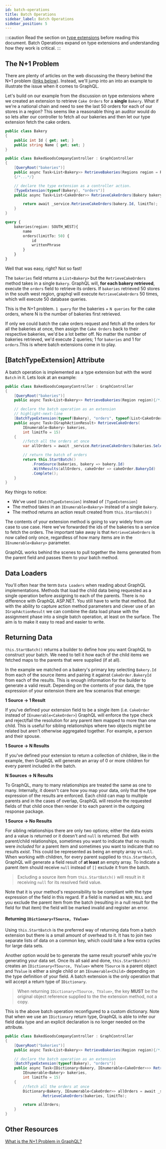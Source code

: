 ```yaml
---
id: batch-operations
title: Batch Operations
sidebar_label: Batch Operations
sidebar_position: 5
---
```


:::caution 
Read the section on [type extensions](./type-extensions) before reading this document. Batch Operations expand on type extensions and understanding how they work is critical.
:::

## The N+1 Problem

There are plenty of articles on the web discussing the theory behind the N+1 problem ([links below](./batch-operations#other-resources)). Instead, we'll jump into an into an example to illustrate the issue when it comes to GraphQL.

Let's build on our example from the discussion on type extensions where we created an extension to retrieve `Cake Orders` for a **single** `Bakery`. What if we're a national chain and need to see the last 50 orders for each of our stores in a region? This seems like a reasonable thing an auditor would do so lets alter our controller to fetch all our bakeries and then let our type extension fetch the cake orders.

```csharp title="Retrieving Multiple Bakeries"
public class Bakery
{
    public int Id { get; set; }
    public string Name { get; set; }
}

public class BakedGoodsCompanyController : GraphController
{
    [QueryRoot("bakeries")]
    public async Task<List<Bakery>> RetrieveBakeries(Regions region = Regions.All)
    {/*...*/}

    // declare the type extension as a controller action.
    [TypeExtension(typeof(Bakery), "orders")]
    public async Task<List<CakeOrder>> RetrieveCakeOrders(Bakery bakery, int limitTo = 15){

        return await _service.RetrieveCakeOrders(bakery.Id, limitTo);
    }
}
```

```graphql title="Sample Query"
query {
    bakeries(region: SOUTH_WEST){
        name
        orders(limitTo: 50) {
            id
            writtenPhrase
        }
    }
}
```

Well that was easy, right? Not so fast!

 The `bakeries` field returns a `List<Bakery>` but the `RetrieveCakeOrders` method takes in a single `Bakery`. GraphQL will, **for each bakery retrieved**, execute the `orders` field to retrieve its orders. If `bakeries` retrieved 50 stores in the south west region, graphql will execute `RetrieveCakeOrders` 50 times, which will execute 50 database queries.

This is the N+1 problem. `1 query` for the bakeries + `N queries` for the cake orders, where N is the number of bakeries first retrieved.

If only we could batch the cake orders request and fetch all the orders for all the bakeries at once, then assign the `Cake Orders` back to their respective bakeries, we'd be a lot better off. No matter the number of bakeries retrieved, we'd execute 2 queries; 1 for `bakeries` and 1 for `orders`.This is where batch extensions come in to play.

## \[BatchTypeExtension\] Attribute

A batch operation is implemented as a type extension but with the word `Batch` in it. Lets look at an example:

```csharp title="A Batch Type Extension"
public class BakedGoodsCompanyController : GraphController
{
    [QueryRoot("bakeries")]
    public async Task<List<Bakery>> RetrieveBakeries(Region region){/*...*/}

    // declare the batch operation as an extension
    // highlight-next-line
    [BatchTypeExtension(typeof(Bakery), "orders", typeof(List<CakeOrder>))]
    public async Task<IGraphActionResult> RetrieveCakeOrders(
        IEnumerable<Bakery> bakeries,
        int limitTo = 15)
    {
        //fetch all the orders at once
        var allOrders = await _service.RetrieveCakeOrders(bakeries.Select(x => x.Id), limitTo);

        // return the batch of orders
        return this.StartBatch()
            .FromSource(bakeries, bakery => bakery.Id)
            .WithResults(allOrders, cakeOrder => cakeOrder.BakeryId)
            .Complete();
    }
}
```

Key things to notice:

-   We've used `[BatchTypeExtension]` instead of `[TypeExtension]`
-   The method takes in an `IEnumerable<Bakery>` instead of a single `Bakery`.
-   The method returns an action result created from `this.StartBatch()`

The contents of your extension method is going to vary widely from use case to use case. Here we've forwarded the ids of the bakeries to a service to fetch the orders. The important take away is that `RetrieveCakeOrders` is now called only once, regardless of how many items are in the `IEnumerable<Bakery>` parameter.

GraphQL works behind the scenes to pull together the items generated from the parent field and passes them to your batch method.

## Data Loaders

You'll often hear the term `Data Loaders` when reading about GraphQL implementations. Methods that load the child data being requested as a single operation before assigning to each of the parents. There is no difference with GraphQL ASP.NET. You still have to write that method. But with the ability to capture action method parameters and clever use of an `IGraphActionResult` we can combine the data load phase with the assignment phase into a single batch operation, at least on the surface. The aim is to make it easy to read and easier to write.

## Returning Data

`this.StartBatch()` returns a builder to define how you want GraphQL to construct your batch. We need to tell it how each of the child items we fetched maps to the parents that were supplied (if at all).

In the example we matched on a bakery's primary key selecting `Bakery.Id` from each of the source items and pairing it against `CakeOrder.BakeryId` from each of the results. This is enough information for the builder to generate a valid result. Depending on the contents of your data, the type expression of your extension there are few scenarios that emerge:

**1 Source -> 1 Result**

If you've defined your extension field to be a single item (i.e. `CakeOrder` instead of `IEnumerable<CakeOrder>`) GraphQL will enforce the type check and reject/fail the resolution for any parent item mapped to more than one child. This is useful for sibling relationships where two objects might be related but aren't otherwise aggregated together. For example, a person and their spouse.

**1 Source -> N Results**

If you've defined your extension to return a collection of children, like in the example, then GraphQL will generate an array of 0 or more children for every parent included in the batch.

**N Sources -> N Results**

To GraphQL, many to many relationships are treated the same as one to many. Internally, it doesn't care how you map your data, only that the type expression of the results are enforced. Each child can map to multiple parents and in the cases of overlap, GraphQL will resolve the requested fields of that child once then render it to each parent in the outgoing response package.

**1 Source -> No Results**

For sibling relationships there are only two options; either the data exists and a value is returned or it doesn't and `null` is returned. But with parent/child relationships, sometimes you want to indicate that no results were _included_ for a parent item and sometimes you want to indicate that no results _exist_. This could be represented as being an empty array vs `null`. When working with children, for every parent supplied to `this.StartBatch`, GraphQL will generate a field result of **at least** an empty array. To indicate a parent item should receive `null` instead of `[]` exclude it from the batch.

> Excluding a source item from `this.StartBatch()` will result in it receiving `null` for its resolved field value.

Note that it is your method's responsibility to be compliant with the type expression of the field in this regard. If a field is marked as `NON_NULL` and you exclude the parent item from the batch (resulting in a null result for the field for that item) the field will be marked invalid and register an error.

#### Returning `IDictionary<TSource, TValue>`

Using `this.StartBatch` is the preferred way of returning data from a batch extension but there is a small amount of overhead to it. It has to join two separate lists of data on a common key, which could take a few extra cycles for large data sets.

Another option would be to generate the same result yourself while you're generating your data set. Once its all said and done, `this.StartBatch()` creates an `IDictionary<TSource, TValue>` where `TSource` is a parent object and `TValue` is either a single child or an `IEnumerable<Child>` depending on the type definition of your field. A batch extension is the only operation that will accept a return type of `IDictionary`.

> When returning `IDictionary<TSource, TValue>`, the key **MUST** be the original object reference supplied to the the extension method, not a copy.

This is the above batch operation reconfigured to a custom dictionary. Note that when we use an `IDictionary` return type, GraphQL is able to infer our field data type and an explicit declaration is no longer needed on the attribute.

```csharp title="Using a Custom Dictionary"
public class BakedGoodsCompanyController : GraphController
{
    [QueryRoot("bakeries")]
    public async Task<List<Bakery>> RetrieveBakeries(Region region){/*...*/}

    // declare the batch operation as an extension
    [BatchTypeExtension(typeof(Bakery), "orders")]
    public async Task<IDictionary<Bakery, IEnumerable<CakeOrder>>> RetrieveCakeOrders(
        IEnumerable<Bakery> bakeries,
        int limitTo = 15)
    {
        //fetch all the orders at once
        Dictionary<Bakery, IEnumerable<CakeOrder>> allOrders = await _service
                .RetrieveCakeOrders(bakeries, limitTo);

        return allOrders;
    }
}
```

## Other Resources

[What is the N+1 Problem in GraphQL?](https://itnext.io/what-is-the-n-1-problem-in-graphql-dd4921cb3c1a)
